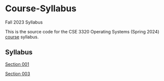 # Course-Syllabus
Fall 2023 Syllabus

This is the source code for the CSE 3320 Operating Systems (Spring 2024) [course](http://www.cse3320.org) syllabus.  

## Syllabus

[Section 001](https://github.com/CSE3320-Spring-2024/Course-Syllabus/blob/main/PDF/Section_001_Spring_2024.pdf)

[Section 003](https://github.com/CSE3320-Spring-2024/Course-Syllabus/blob/main/PDF/Section_003_Spring_2024.pdf)

